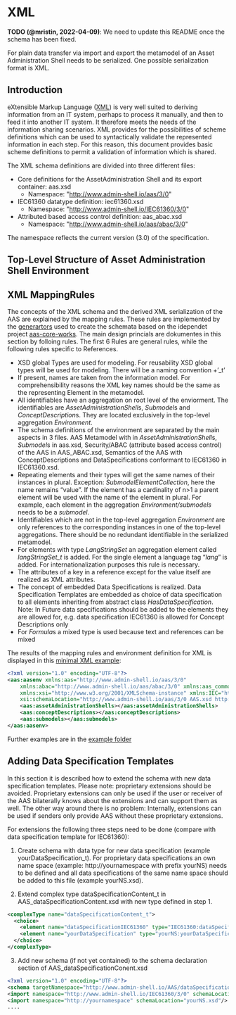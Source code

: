 # XML 

**TODO (@mristin, 2022-04-09)**: We need to update this README once the schema has been fixed.

For plain data transfer via import and export the metamodel of an Asset Administration Shell needs to be serialized. One possible serialization format is XML. 

## Introduction
eXtensible Markup Language ([XML](https://www.w3.org/TR/2008/REC-xml-20081126/)) is very well suited to deriving information from an IT system, perhaps to process it manually, and then to feed it into another IT system. It therefore meets the needs of the information sharing scenarios. XML provides for the possibilities of scheme definitions which can be used to syntactically validate the represented information in each step. For this reason, this document provides basic scheme definitions to permit a validation of information which is shared.

The XML schema definitions are divided into three different files:
- Core definitions for the AssetAdministration Shell and its export container: aas.xsd
  - Namespace: "http://www.admin-shell.io/aas/3/0"
- IEC61360 datatype definition: iec61360.xsd
  - Namespace: "http://www.admin-shell.io/IEC61360/3/0"
- Attributed based access control definition: aas_abac.xsd
  - Namespace: "http://www.admin-shell.io/aas/abac/3/0"

The namespace reflects the current version (3.0) of the specification.

## Top-Level Structure of Asset Administration Shell Environment

## XML MappingRules
The concepts of the XML schema and the derived XML serialization of the AAS are explained by the mapping rules. These rules are implemented by the [generartors](https://github.com/aas-core-works/aas-core-codegen) used to create the schemata based on the idependet project [aas-core-works](https://github.com/aas-core-works/). The main design princials are dokumentes in this section by folloing rules. The first 6 Rules are general rules, while the following rules specific to References.

- XSD global Types are used for modeling. For reusability XSD global types will be used for modeling. There will be a naming convention <informationModelName>+’_t’
- If present, names are taken from the information model. For comprehensibility reasons the XML key names should be the same as the representing Element in the metamodel. 
- All identifiables have an aggregation on root level of the enviorment. The identifiables are *AssetAdministrationShell*s, *Submodel*s and *ConceptDescription*s. They are located exclusively in the top-level aggregation *Environment*. 
- The schema definitions of the environment are separated by the main aspects in 3 files. AAS Metamodel with in *AssetAdministrationShell*s, *Submodel*s in aas.xsd, Security/ABAC (attribute based access control) of the AAS in AAS_ABAC.xsd, Semantics of the AAS with ConceptDescriptions and DataSpecifications conformant to IEC61360 in IEC61360.xsd.
- Repeating elements and their types will get the same names of their instances in plural. Exception: *SubmodelElementCollection*, here the name remains “value”. If the element has a cardinality of n>1 a parent element will be used with the name of the element in plural. For example, each element in the aggregation *Environment/submodels* needs to be a *submodel*. 
- Identifiables which are not in the top-level aggregation *Environment* are only references to the corresponding instances in one of the top-level aggregations. There should be no redundant identifiable in the serialized metamodel. 
- For elements with type *LangStringSet* an aggregation element called *langStringSet_t* is added. For the single element a language tag “*lang*” is added. For internationalization purposes this rule is necessary.
- The attributes of a key in a reference except for the value itself are realized as XML attributes.
- The concept of embedded Data Specifications is realized. Data Specification Templates are embedded as choice of data specification to all elements inheriting from abstract class *HasDataSpecification*. Note: In Future data specifications should be added to the elements they are allowed for, e.g. data specification IEC61360 is allowed for Concept Descriptions only
- For *Formula*s a mixed type is used because text and references can be mixed


The results of the mapping rules and environment definition for XML is displayed in this [minimal XML example](examples/minimum.xml):
```XML
<?xml version="1.0" encoding="UTF-8"?>
<aas:aasenv xmlns:aas="http://www.admin-shell.io/aas/3/0"
	xmlns:abac="http://www.admin-shell.io/aas/abac/3/0" xmlns:aas_common="http://www.admin-shell.io/aas_common/3/0"
	xmlns:xsi="http://www.w3.org/2001/XMLSchema-instance" xmlns:IEC="http://www.admin-shell.io/IEC61360/3/0"
	xsi:schemaLocation="http://www.admin-shell.io/aas/3/0 AAS.xsd http://www.admin-shell.io/IEC61360/3/0 IEC61360.xsd http://www.admin-shell.io/aas/abac/3/0 AAS_ABAC.xsd">
	<aas:assetAdministrationShells></aas:assetAdministrationShells>
	<aas:conceptDescriptions></aas:conceptDescriptions>
	<aas:submodels></aas:submodels>
</aas:aasenv>
```  
  
Further examples are in the [example folder](examples)
	
## Adding Data Specification Templates
	
In this section it is described how to extend the schema with new data specification templates. 
Please note: proprietary extensions should be avoided. Proprietary extensions can only be used if the user or receiver of the AAS bilaterally knows about the extensions and can support them as well. The other way around there is no problem: Internally, extensions can be used if senders only provide AAS without these proprietary extensions.
	
For extensions the following three steps need to be done (compare with data specification template for IEC61360):
1.	Create schema with data type for new data specification (example yourDataSpecification_t). For proprietary data specifications an own name space (example: http://yournamespace with prefix yourNS) needs to be defined and all data specifications of the same name space should be added to this file (example yourNS.xsd). 

2.	Extend complex type dataSpecificationContent_t in AAS_dataSpecificationContent.xsd with new type defined in step 1. 

```XML
<complexType name="dataSpecificationContent_t">
  <choice>
    <element name="dataSpecificationIEC61360" type="IEC61360:dataSpecificationIEC61630_t"/>
    <element name="yourDataSpecification" type="yourNS:yourDataSpecification_t">
  </choice>
</complexType>
``` 
	
3.	Add new schema (if not yet contained) to the schema declaration section of AAS_dataSpecificationConent.xsd 

```XML
<?xml version="1.0" encoding="UTF-8"?>
<schema targetNamespace="http://www.admin-shell.io/AAS/dataSpecificationContent/x/y" elementFormDefault="qualified" xmlns="http://www.w3.org/2001/XMLSchema" xmlns:tns="http://www.admin-shell.io/AAS/dataSpecificationContent/x/y" xmlns:IEC61360="http://www.admin-shell.io/IEC61360/3/0" xmlns:yourNS="http://yournamespace" xmlns:Q1="http://www.admin-shell.io/aas/3/0">
<import namespace="http://www.admin-shell.io/IEC61360/3/0" schemaLocation="IEC61360.xsd"/>
<import namespace="http://yournamespace" schemaLocation="yourNS.xsd"/>
....
``` 


